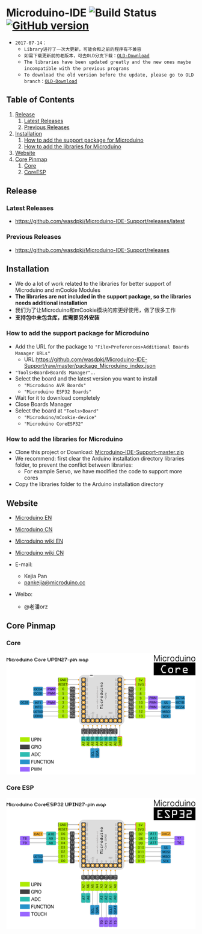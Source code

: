 Microduino-IDE ![Build Status](https://travis-ci.org/wasdpkj/Microduino-IDE-Support.svg?branch=master) [![GitHub version](https://img.shields.io/github/release/wasdpkj/Microduino-IDE-Support.svg)](https://github.com/wasdpkj/Microduino-IDE-Support/releases/latest)
========

- `2017-07-14：`
  - `Library进行了一次大更新，可能会和之前的程序有不兼容`
  - `如需下载更新前的老版本，可去OLD分支下载：`[`OLD-Download`](https://github.com/wasdpkj/Microduino-IDE-Support/tree/OLD)
  - `The libraries have been updated greatly and the new ones maybe incompatible with the previous programs`
  - `To download the old version before the update, please go to OLD branch：`[`OLD-Download`](https://github.com/wasdpkj/Microduino-IDE-Support/tree/OLD)


## Table of Contents

1. [Release](#release)
   1. [Latest Releases](#latest-releases)
   2. [Previous Releases](#previous-releases)
2. [Installation](#installation)
   1. [How to add the support package for Microduino](#how-to-add-the-support-package-for-microduino)
   2. [How to add the libraries for Microduino](#how-to-add-the-libraries-for-microduino)
3. [Website](#website)
4. [Core Pinmap](#core-pinmap)
   1. [Core](#core)
   2. [CoreESP](#core-esp)


## Release

### Latest Releases
- https://github.com/wasdpkj/Microduino-IDE-Support/releases/latest
### Previous Releases
- https://github.com/wasdpkj/Microduino-IDE-Support/releases


## Installation

- We do a lot of work related to the libraries for better support of Microduino and mCookie Modules
- **The libraries are not included in the support package, so the libraries needs additional installation**
- 我们为了让Microduino和mCookie模块的库更好使用，做了很多工作
- **支持包中未包含库，库需要另外安装**

### How to add the support package for Microduino

- Add the URL for the package to `"File>Preferences>Additional Boards Manager URLs"`
  - URL:https://github.com/wasdpkj/Microduino-IDE-Support/raw/master/package_Microduino_index.json
- `"Tools>Board>Boards Manager"`...
- Select the board and the latest version you want to install
  - `"Microduino AVR Boards"`
  - `"Microduino ESP32 Boards"`
- Wait for it to download completely
- Close Boards Manager
- Select the board at `"Tools>Board"`
  - `"Microduino/mCookie-device"`
  - `"Microduino CoreESP32"`

### How to add the libraries for Microduino

- Clone this project or Download: [Microduino-IDE-Support-master.zip](https://github.com/wasdpkj/Microduino-IDE-Support/archive/master.zip)
- We recommend: first clear the Arduino installation directory libraries folder, to prevent the conflict between libraries: 
  - For example Servo, we have modified the code to support more cores
- Copy the libraries folder to the Arduino installation directory


## Website

- [Microduino EN](http://www.microduino.cc)
- [Microduino CN](http://www.microduino.cn)

- [Microduino wiki EN](http://wiki.microduino.cc)
- [Microduino wiki CN](http://wiki.microduino.cn)

- E-mail:
  - Kejia Pan
  + pankejia@microduino.cc

- Weibo:
  - @老潘orz


## Core Pinmap

### Core

![Pin Functions](_doc/pinmap-core.png)

### Core ESP

![Pin Functions](_doc/pinmap-coreesp.png)

